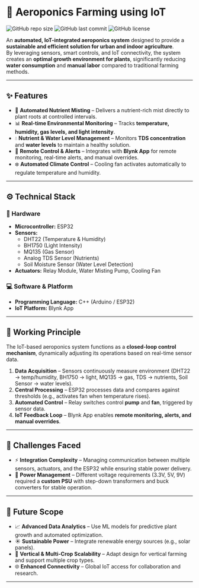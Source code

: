 # 🌿 Aeroponics Farming using IoT

![GitHub repo size](https://img.shields.io/github/repo-size/BrijModi/Aeroponics-Farming-using-IoT)
![GitHub last commit](https://img.shields.io/github/last-commit/BrijModi/Aeroponics-Farming-using-IoT)
![GitHub license](https://img.shields.io/github/license/BrijModi/Aeroponics-Farming-using-IoT)

An **automated, IoT-integrated aeroponics system** designed to provide a **sustainable and efficient solution for urban and indoor agriculture**.  
By leveraging sensors, smart controls, and IoT connectivity, the system creates an **optimal growth environment for plants**, significantly reducing **water consumption** and **manual labor** compared to traditional farming methods.

---

## ✨ Features

- 🌱 **Automated Nutrient Misting** – Delivers a nutrient-rich mist directly to plant roots at controlled intervals.  
- 📊 **Real-time Environmental Monitoring** – Tracks **temperature, humidity, gas levels, and light intensity**.  
- 💧 **Nutrient & Water Level Management** – Monitors **TDS concentration** and **water levels** to maintain a healthy solution.  
- 📲 **Remote Control & Alerts** – Integrates with **Blynk App** for remote monitoring, real-time alerts, and manual overrides.  
- ❄️ **Automated Climate Control** – Cooling fan activates automatically to regulate temperature and humidity.  

---

## ⚙️ Technical Stack

### 🔌 Hardware
- **Microcontroller:** ESP32  
- **Sensors:**  
  - DHT22 (Temperature & Humidity)  
  - BH1750 (Light Intensity)  
  - MQ135 (Gas Sensor)  
  - Analog TDS Sensor (Nutrients)  
  - Soil Moisture Sensor (Water Level Detection)  
- **Actuators:** Relay Module, Water Misting Pump, Cooling Fan  

### 💻 Software & Platform
- **Programming Language:** C++ (Arduino / ESP32)  
- **IoT Platform:** Blynk App  

---

## 🔁 Working Principle

The IoT-based aeroponics system functions as a **closed-loop control mechanism**, dynamically adjusting its operations based on real-time sensor data.

1. **Data Acquisition** – Sensors continuously measure environment (DHT22 → temp/humidity, BH1750 → light, MQ135 → gas, TDS → nutrients, Soil Sensor → water levels).  
2. **Central Processing** – ESP32 processes data and compares against thresholds (e.g., activates fan when temperature rises).  
3. **Automated Control** – Relay switches control **pump** and **fan**, triggered by sensor data.  
4. **IoT Feedback Loop** – Blynk App enables **remote monitoring, alerts, and manual overrides**.  

---

## 🚧 Challenges Faced

- ⚡ **Integration Complexity** – Managing communication between multiple sensors, actuators, and the ESP32 while ensuring stable power delivery.  
- 🔋 **Power Management** – Different voltage requirements (3.3V, 5V, 9V) required a **custom PSU** with step-down transformers and buck converters for stable operation.  

---

## 🚀 Future Scope

- 📈 **Advanced Data Analytics** – Use ML models for predictive plant growth and automated optimization.  
- ☀️ **Sustainable Power** – Integrate renewable energy sources (e.g., solar panels).  
- 🌇 **Vertical & Multi-Crop Scalability** – Adapt design for vertical farming and support multiple crop types.  
- 🌐 **Enhanced Connectivity** – Global IoT access for collaboration and research.  

---

